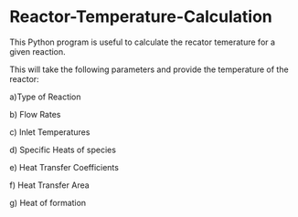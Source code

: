 # Reactor-Temperature-Calculation

This Python program is useful to calculate the recator temerature for a given reaction.


This will take the following parameters and provide the temperature of the reactor:

 a)Type of Reaction
 
 b) Flow Rates
 
 c) Inlet Temperatures 
 
 d) Specific Heats of species 
 
 e) Heat Transfer Coefficients 
 
 f) Heat Transfer Area 
 
 g) Heat of formation
